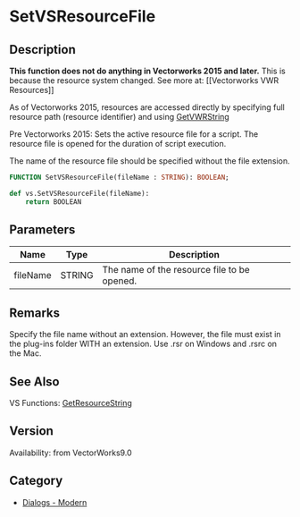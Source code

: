 # SetVSResourceFile

## Description
<b>This function does not do anything in Vectorworks 2015 and later.</b> This is because the resource system changed. See more at: [[Vectorworks VWR Resources]]

As of Vectorworks 2015, resources are accessed directly by specifying full resource path (resource identifier) and using [GetVWRString](GetVWRString.md)

Pre Vectorworks 2015:
Sets the active resource file for a script. The resource file is opened for the duration of script execution.

The name of the resource file should be specified without the file extension.

```pascal
FUNCTION SetVSResourceFile(fileName : STRING): BOOLEAN;
```

```python
def vs.SetVSResourceFile(fileName):
    return BOOLEAN
```

## Parameters
|Name|Type|Description|
|---|---|---|
|fileName|STRING|The name of the resource file to be opened.|

## Remarks
Specify the file name without an extension. However, the file must exist in the plug-ins folder WITH an extension. Use .rsr on Windows and .rsrc on the Mac.

## See Also
VS Functions:
[GetResourceString](GetResourceString.md)

## Version
Availability: from VectorWorks9.0

## Category
* [Dialogs - Modern](../Categories/Dialogs%20-%20Modern.md)

